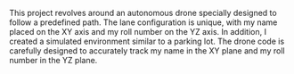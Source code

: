 This project revolves around an autonomous drone specially designed to follow a predefined path. The lane configuration is unique,  with my name placed on the XY axis and my roll number on the YZ axis. In addition, I created a simulated environment similar to a  parking lot. The drone code is carefully designed to  accurately track my name in the XY plane and my roll number in the YZ plane.
